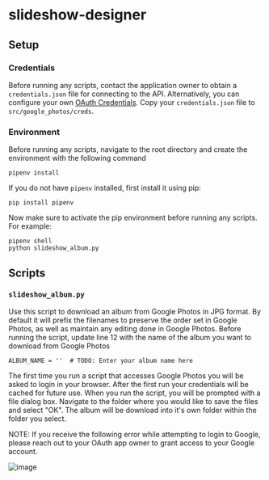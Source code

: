 # slideshow-designer

## Setup

### Credentials

Before running any scripts, contact the application owner to obtain a `credentials.json` file for connecting to the API. Alternatively, you can configure your own [OAuth Credentials](https://developers.google.com/identity/protocols/oauth2). Copy your `credentials.json` file to `src/google_photos/creds`. 

### Environment
Before running any scripts, navigate to the root directory and create the environment with the following command

```pipenv install```

If you do not have `pipenv` installed, first install it using pip:

```pip install pipenv```

Now make sure to activate the pip environment before running any scripts. For example:

```commandline
pipenv shell
python slideshow_album.py
```

## Scripts

### `slideshow_album.py`
Use this script to download an album from Google Photos in JPG format. By default it will prefix the filenames to preserve the order set in Google Photos, as well as maintain any editing done in Google Photos. Before running the script, update line 12 with the name of the album you want to download from Google Photos

```ALBUM_NAME = ''  # TODO: Enter your album name here```

The first time you run a script that accesses Google Photos you will be asked to login in your browser. After the first run your credentials will be cached for future use. When you run the script, you will be prompted with a file dialog box. Navigate to the folder where you would like to save the files and select "OK". The album will be download into it's own folder within the folder you select.

NOTE: If you receive the following error while attempting to login to Google, please reach out to your OAuth app owner to grant access to your Google account.

![image](https://github.com/kgb-home-enterprises/slideshow-designer/assets/64853910/2e0539d1-6205-4e83-a109-82cf54e8ff35)

